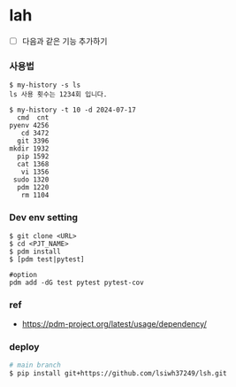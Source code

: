 # lah

- [ ] 다음과 같은 기능 추가하기 

### 사용법
```
$ my-history -s ls
ls 사용 횟수는 1234회 입니다.

$ my-history -t 10 -d 2024-07-17
  cmd  cnt
pyenv 4256
   cd 3472
  git 3396
mkdir 1932
  pip 1592
  cat 1368
   vi 1356
 sudo 1320
  pdm 1220
   rm 1104
```

### Dev env setting
```
$ git clone <URL>
$ cd <PJT_NAME>
$ pdm install
$ [pdm test|pytest]

#option
pdm add -dG test pytest pytest-cov
```

### ref
- https://pdm-project.org/latest/usage/dependency/ 

### deploy
```bash
# main branch
$ pip install git+https://github.com/lsiwh37249/lsh.git
```


